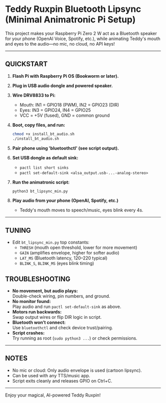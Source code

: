 # Teddy Ruxpin Bluetooth Lipsync (Minimal Animatronic Pi Setup)

This project makes your Raspberry Pi Zero 2 W act as a Bluetooth speaker for your phone (OpenAI Voice, Spotify, etc.), while animating Teddy's mouth and eyes to the audio—no mic, no cloud, no API keys!

---

## QUICKSTART

1. **Flash Pi with Raspberry Pi OS (Bookworm or later).**
2. **Plug in USB audio dongle and powered speaker.**
3. **Wire DRV8833 to Pi:**
   - Mouth: IN1 = GPIO18 (PWM), IN2 = GPIO23 (DIR)
   - Eyes:  IN3 = GPIO24, IN4 = GPIO25
   - VCC = +5V (fused), GND = common ground

4. **Boot, copy files, and run:**
   ```bash
   chmod +x install_bt_audio.sh
   ./install_bt_audio.sh
   ```

5. **Pair phone using 'bluetoothctl' (see script output).**

6. **Set USB dongle as default sink:**
   - `pactl list short sinks`
   - `pactl set-default-sink <alsa_output.usb-...-analog-stereo>`

7. **Run the animatronic script:**
   ```bash
   python3 bt_lipsync_min.py
   ```

8. **Play audio from your phone (OpenAI, Spotify, etc.)**
   - Teddy's mouth moves to speech/music, eyes blink every 4s.

---

## TUNING

- Edit `bt_lipsync_min.py` top constants:
    - `THRESH` (mouth open threshold, lower for more movement)
    - `GAIN` (amplifies envelope, higher for softer audio)
    - `LAT_MS` (Bluetooth latency, 120–220 typical)
    - `BLINK_S`, `BLINK_MS` (eyes blink timing)

## TROUBLESHOOTING

- **No movement, but audio plays:**  
  Double-check wiring, pin numbers, and ground.
- **No monitor found:**  
  Play audio and run `pactl set-default-sink` as above.
- **Motors run backwards:**  
  Swap output wires or flip DIR logic in script.
- **Bluetooth won’t connect:**  
  Use `bluetoothctl` and check device trust/pairing.
- **Script crashes:**  
  Try running as root (`sudo python3 ...`) or check permissions.

---

## NOTES

- No mic or cloud: Only audio envelope is used (cartoon lipsync).
- Can be used with any TTS/music app.
- Script exits cleanly and releases GPIO on Ctrl+C.

---

Enjoy your magical, AI-powered Teddy Ruxpin!
